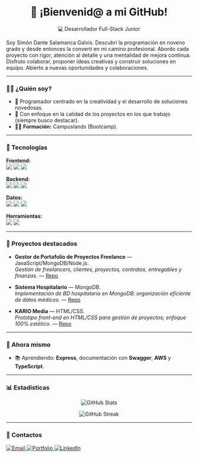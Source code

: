 <h1 align="center">📌 ¡Bienvenid@ a mi GitHub!</h1>

<p align="center">
💻 Desarrollador Full-Stack Junior 
</p>

Soy Simón Dante Salamanca Galvis. Descubrí la programación en noveno grado y desde entonces la convertí en mi camino profesional. Abordo cada proyecto con rigor, atención al detalle y una mentalidad de mejora continua. Disfruto colaborar, proponer ideas creativas y construir soluciones en equipo. Abierto a nuevas oportunidades y colaboraciones.

---

### 👨‍💻 ¿Quién soy?

- 🧠 Programador centrado en la creatividad y el desarrollo de soluciones novedosas.
- 🎯 Con enfoque en la calidad de los proyectos en los que trabajo (siempre busco destacar).
- 🧑‍🎓 **Formación:** Campuslands (Bootcamp).

---

### 🚀 Tecnologías

**Frontend:**  
<img src="https://img.shields.io/badge/HTML-000?style=flat&logo=html5&logoColor=orange">
<img src="https://img.shields.io/badge/CSS-000?style=flat&logo=css&logoColor=1572B6">
<img src="https://img.shields.io/badge/JavaScript-000?style=flat&logo=javascript">

**Backend:**  
<img src="https://img.shields.io/badge/Node.js-000?style=flat&logo=node.js">
<img src="https://img.shields.io/badge/Express-000?style=flat&logo=express">
<img src="https://img.shields.io/badge/Python-000?style=flat&logo=python">

**Datos:**  
<img src="https://img.shields.io/badge/MongoDB-000?style=flat&logo=mongodb">
<img src="https://img.shields.io/badge/JSON-000?style=flat&logo=json">
<img src="https://img.shields.io/badge/MySQL-000?style=flat&logo=mysql">

**Herramientas:**  
<img src="https://img.shields.io/badge/Git-000?style=flat&logo=git">
<img src="https://img.shields.io/badge/Bootstrap-000?style=flat&logo=bootstrap">

---

### 🌟 Proyectos destacados
- **Gestor de Portafolio de Proyectos Freelance** — JavaScript/MongoDB/Node.js.  
  _Gestión de freelancers, clientes, proyectos, contratos, entregables y finanzas._ — [Repo](https://github.com/Maria-Juliana-Saavedra-Mejia/Gestor_Portafolio_Proyectos_Freelance)

- **Sistema Hospitalario** — MongoDB.  
  _Implementación de BD hospitalaria en MongoDB: organización eficiente de datos médicos._ — [Repo](https://github.com/Dante-Sal/Sistema_Hospitalario)

- **KARIO Media** — HTML/CSS.  
  _Prototipo front-end en HTML/CSS para gestión de proyectos; enfoque 100% estético._ — [Repo](https://github.com/Dante-Sal/KARIO_Media)

---

### 🧭 Ahora mismo
- 📚 Aprendiendo: **Express**, documentación con **Swagger**, **AWS** y **TypeScript**.

---

### 📊 Estadísticas

<p align="center">
  <img src="https://github-readme-stats.vercel.app/api?username=Dante-Sal&show_icons=true&theme=radical" alt="GitHub Stats">
</p>

<p align="center">
  <img src="https://streak-stats.demolab.com?user=Dante-Sal&theme=radical" alt="GitHub Streak"/>
</p>

---

### 🔗 Contactos

<p>
  <a href="mailto:dantesalamancagalvis@gmail.com">
    <img src="https://img.shields.io/badge/Email-DanteSalamanca-red?style=flat&logo=gmail&logoColor=white" alt="Email">
  </a>
  <a href="https://dante-sal.github.io/Portafolio_DanteSalamanca/">
    <img src="https://img.shields.io/badge/Portafolio-Web-blue?style=flat&logo=google-chrome" alt="Portfolio">
  </a>
  <a href="https://www.linkedin.com/in/dante-salamanca-galvis-5370b2356/">
    <img src="https://img.shields.io/badge/LinkedIn-Conecta-0A66C2?style=flat&amp;logo=linkedin&amp;logoColor=white" alt="LinkedIn">
  </a>
</p>
